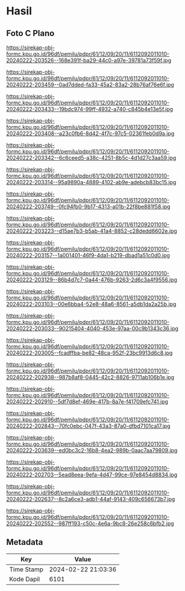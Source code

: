 # Hasil

## Foto C Plano

https://sirekap-obj-formc.kpu.go.id/96df/pemilu/pdpr/61/12/09/20/11/6112092011010-20240222-203526--168e391f-ba29-44c0-a97e-39781a73f59f.jpg

https://sirekap-obj-formc.kpu.go.id/96df/pemilu/pdpr/61/12/09/20/11/6112092011010-20240222-203459--0ad7dded-fa33-45a2-83a2-28b76af76e6f.jpg

https://sirekap-obj-formc.kpu.go.id/96df/pemilu/pdpr/61/12/09/20/11/6112092011010-20240222-203433--19bdc974-99ff-4932-a740-c845b4e13e5f.jpg

https://sirekap-obj-formc.kpu.go.id/96df/pemilu/pdpr/61/12/09/20/11/6112092011010-20240222-203408--a23c0fb6-8d42-4f7c-97c5-02361feb0d9a.jpg

https://sirekap-obj-formc.kpu.go.id/96df/pemilu/pdpr/61/12/09/20/11/6112092011010-20240222-203342--6c6ceed5-a38c-4251-8b5c-4d1d27c3aa59.jpg

https://sirekap-obj-formc.kpu.go.id/96df/pemilu/pdpr/61/12/09/20/11/6112092011010-20240222-203314--95a9890a-4889-4102-ab9e-adebcb83bc15.jpg

https://sirekap-obj-formc.kpu.go.id/96df/pemilu/pdpr/61/12/09/20/11/6112092011010-20240222-203749--0fc94fb0-9b17-4313-a01b-22f8be881f58.jpg

https://sirekap-obj-formc.kpu.go.id/96df/pemilu/pdpr/61/12/09/20/11/6112092011010-20240222-203223--d15ae7b3-b5ab-41a4-8852-c28dedd6602e.jpg

https://sirekap-obj-formc.kpu.go.id/96df/pemilu/pdpr/61/12/09/20/11/6112092011010-20240222-203157--1a001401-46f9-4da1-b219-dbad1a51c0d0.jpg

https://sirekap-obj-formc.kpu.go.id/96df/pemilu/pdpr/61/12/09/20/11/6112092011010-20240222-203129--86b4d7c7-0a44-476b-9263-2d6c3a4f9556.jpg

https://sirekap-obj-formc.kpu.go.id/96df/pemilu/pdpr/61/12/09/20/11/6112092011010-20240222-203103--00e6bba4-52e8-48a6-8561-a5db1da2a25b.jpg

https://sirekap-obj-formc.kpu.go.id/96df/pemilu/pdpr/61/12/09/20/11/6112092011010-20240222-203033--90215404-4040-453e-97aa-00c9b1343c36.jpg

https://sirekap-obj-formc.kpu.go.id/96df/pemilu/pdpr/61/12/09/20/11/6112092011010-20240222-203005--fcadffba-be82-48ca-952f-23bc9913d6c8.jpg

https://sirekap-obj-formc.kpu.go.id/96df/pemilu/pdpr/61/12/09/20/11/6112092011010-20240222-202938--987b8af8-0445-42c2-8826-9711ab106b1e.jpg

https://sirekap-obj-formc.kpu.go.id/96df/pemilu/pdpr/61/12/09/20/11/6112092011010-20240222-202910--5df7d8ef-469e-417b-8a7e-f41709efc741.jpg

https://sirekap-obj-formc.kpu.go.id/96df/pemilu/pdpr/61/12/09/20/11/6112092011010-20240222-202843--70fc0ebc-047f-43a3-87a0-dfbd7101ca17.jpg

https://sirekap-obj-formc.kpu.go.id/96df/pemilu/pdpr/61/12/09/20/11/6112092011010-20240222-203639--ed0bc3c2-16b8-4ea2-989b-0aac7aa79809.jpg

https://sirekap-obj-formc.kpu.go.id/96df/pemilu/pdpr/61/12/09/20/11/6112092011010-20240222-202703--5ead8eea-9efa-4d47-99ce-97e8454d8834.jpg

https://sirekap-obj-formc.kpu.go.id/96df/pemilu/pdpr/61/12/09/20/11/6112092011010-20240222-202637--8c2a6ce3-adb1-44af-9143-409c656673b7.jpg

https://sirekap-obj-formc.kpu.go.id/96df/pemilu/pdpr/61/12/09/20/11/6112092011010-20240222-202552--987ff193-c50c-4e6a-9bc8-26e258c6bfb2.jpg


## Metadata

| Key        | Value               |
| ---------- | ------------------- |
| Time Stamp | 2024-02-22 21:03:36 |
| Kode Dapil | 6101                |



